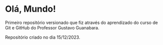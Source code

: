 # Olá, Mundo!
 Primeiro repositório versionado que fiz através do aprendizado do curso de Git e GitHub do Professor Gustavo Guanabara.

 Repositório criado no dia 15/12/2023.
